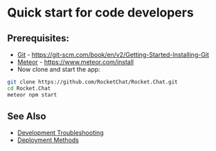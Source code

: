 # Quick start for code developers

## Prerequisites:
- [Git](https://git-scm.com/book/en/v2/Getting-Started-Installing-Git) - https://git-scm.com/book/en/v2/Getting-Started-Installing-Git
- [Meteor](https://www.meteor.com/install) - https://www.meteor.com/install
- Now clone and start the app:

```bash
git clone https://github.com/RocketChat/Rocket.Chat.git
cd Rocket.Chat
meteor npm start
```

## See Also
- [Development Troubleshooting](/6.%20Developer%20Guides/11.%20Troubleshooting)
- [Deployment Methods](/3.%20Installation/2.%20PaaS%20Deployments)
